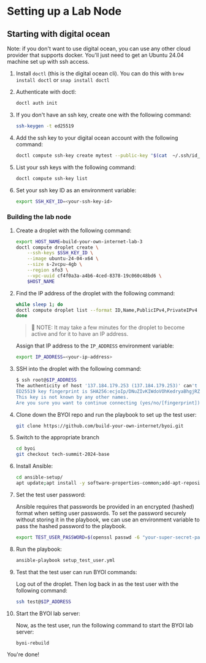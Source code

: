 # Setting up a Lab Node

## Starting with digital ocean

Note: if you don't want to use digital ocean, you can use any other cloud
provider that supports docker. You'll just need to get an Ubuntu 24.04 machine
set up with ssh access.

1. Install `doctl` (this is the digital ocean cli). You can do this with `brew install doctl` or `snap install doctl`

2. Authenticate with doctl:

    ```bash
    doctl auth init
    ```

3. If you don't have an ssh key, create one with the following command:

    ```bash
    ssh-keygen -t ed25519
    ```

4. Add the ssh key to your digital ocean account with the following command:

    ```bash
    doctl compute ssh-key create mytest --public-key "$(cat  ~/.ssh/id_ed25519.pub)"
    ```

5. List your ssh keys with the following command:

    ```bash
    doctl compute ssh-key list
    ```

6. Set your ssh key ID as an environment variable:

    ```bash
    export SSH_KEY_ID=<your-ssh-key-id>
    ```

### Building the lab node

1. Create a droplet with the following command:

    ```bash
    export HOST_NAME=build-your-own-internet-lab-3
    doctl compute droplet create \
        --ssh-keys $SSH_KEY_ID \
        --image ubuntu-24-04-x64 \
        --size s-2vcpu-4gb \
        --region sfo3 \
        --vpc-uuid cf4f0a3a-a4b6-4ced-8378-19c060c48bd6 \
        $HOST_NAME
    ```

2. Find the IP address of the droplet with the following command:

    ```bash
    while sleep 1; do
    doctl compute droplet list --format ID,Name,PublicIPv4,PrivateIPv4
    done
    ```

    > 📝 NOTE: It may take a few minutes for the droplet to become active and for it to have an IP address.

    Assign that IP address to the `IP_ADDRESS` environment variable:

    ```bash
    export IP_ADDRESS=<your-ip-address>
    ```

3. SSH into the droplet with the following command:

    ```bash
    $ ssh root@$IP_ADDRESS
    The authenticity of host '137.184.179.253 (137.184.179.253)' can't be established.
    ED25519 key fingerprint is SHA256:ecjoIp/DNuZIvKIWdoVOhKedryaBhgjRZooH1iYMKGU.
    This key is not known by any other names.
    Are you sure you want to continue connecting (yes/no/[fingerprint])? yes
    ```

4. Clone down the BYOI repo and run the playbook to set up the test user:

    ```bash
    git clone https://github.com/build-your-own-internet/byoi.git
    ```

5. Switch to the appropriate branch

    ```bash
    cd byoi
    git checkout tech-summit-2024-base
    ```

6. Install Ansible:

    ```bash
    cd ansible-setup/
    apt update;apt install -y software-properties-common;add-apt-repository --yes --update ppa:ansible/ansible;apt install -y ansible;
    ```

7. Set the test user password:

    Ansible requires that passwords be provided in an encrypted (hashed) format when setting user passwords. To set the password securely without storing it in the playbook, we can use an environment variable to pass the hashed password to the playbook.

    ```bash
    export TEST_USER_PASSWORD=$(openssl passwd -6 "your-super-secret-password")
    ```

8. Run the playbook:

    ```bash
    ansible-playbook setup_test_user.yml
    ```

9. Test that the test user can run BYOI commands:

    Log out of the droplet. Then log back in as the test user with the following command:

    ```bash
    ssh test@$IP_ADDRESS
    ```

10. Start the BYOI lab server:

    Now, as the test user, run the following command to start the BYOI lab server:

    ```bash
    byoi-rebuild
    ```

You're done!
